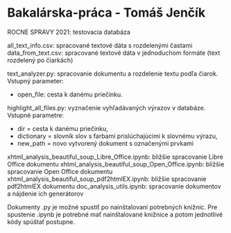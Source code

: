 # Bakalárska-práca - Tomáš Jenčík

ROCNE SPRAVY  2021: testovacia databáza

all_text_info.csv: spracované textové dáta s rozdelenými častami
data_from_text.csv: spracované textové dáta v jednoduchom formáte (text rozdelený po čiarkách)

text_analyzer.py: spracovanie dokumentu a rozdelenie textu podľa čiarok. Vstupný parameter:
- open_file: cesta k danému priečinku.


highlight_all_files.py: vyznačenie vyhľadávaných výrazov v databáze. Vstupné parametre:
- dir = cesta k danému priečinku,
- dictionary = slovník slov s farbami prislúchajúcimi k slovnému výrazu,
- new_path = novo vytvorený dokument s označenými prvkami

xhtml_analysis_beautiful_soup_Libre_Office.ipynb: bližšie spracovanie Libre Office dokumentu
xhtml_analysis_beautiful_soup_Open_Office.ipynb: bližšie spracovanie Open Office dokumentu
xhtml_analysis_beautiful_soup_pdf2htmlEX.ipynb: bližšie spracovanie pdf2htmlEX dokumentu
doc_analysis_utils.ipynb: spracovanie dokumentov a nájdenie ich generátorov

Dokumenty .py je možné spustiť po nainštalovaní potrebných knižníc.
Pre spustenie .ipynb je potrebné mať nainštalované knižnice a potom jednotlivé kódy spúštať postupne.